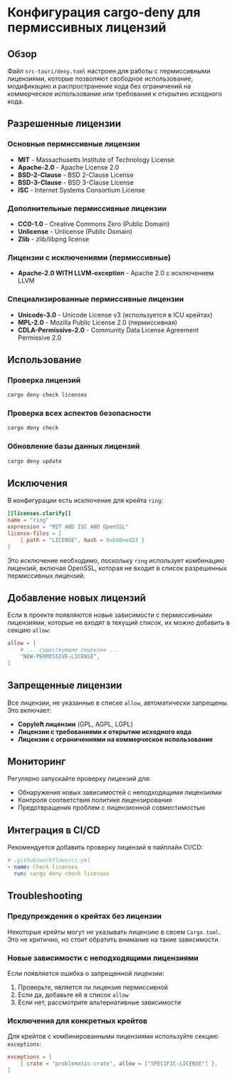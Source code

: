 # Конфигурация cargo-deny для пермиссивных лицензий

## Обзор

Файл `src-tauri/deny.toml` настроен для работы с пермиссивными лицензиями, которые позволяют свободное использование, модификацию и распространение кода без ограничений на коммерческое использование или требования к открытию исходного кода.

## Разрешенные лицензии

### Основные пермиссивные лицензии

- **MIT** - Massachusetts Institute of Technology License
- **Apache-2.0** - Apache License 2.0
- **BSD-2-Clause** - BSD 2-Clause License
- **BSD-3-Clause** - BSD 3-Clause License
- **ISC** - Internet Systems Consortium License

### Дополнительные пермиссивные лицензии

- **CC0-1.0** - Creative Commons Zero (Public Domain)
- **Unlicense** - Unlicense (Public Domain)
- **Zlib** - zlib/libpng license

### Лицензии с исключениями (пермиссивные)

- **Apache-2.0 WITH LLVM-exception** - Apache 2.0 с исключением LLVM

### Специализированные пермиссивные лицензии

- **Unicode-3.0** - Unicode License v3 (используется в ICU крейтах)
- **MPL-2.0** - Mozilla Public License 2.0 (пермиссивная)
- **CDLA-Permissive-2.0** - Community Data License Agreement Permissive 2.0

## Использование

### Проверка лицензий

```bash
cargo deny check licenses
```

### Проверка всех аспектов безопасности

```bash
cargo deny check
```

### Обновление базы данных лицензий

```bash
cargo deny update
```

## Исключения

В конфигурации есть исключение для крейта `ring`:

```toml
[[licenses.clarify]]
name = "ring"
expression = "MIT AND ISC AND OpenSSL"
license-files = [
    { path = "LICENSE", hash = 0xbd0eed23 }
]
```

Это исключение необходимо, поскольку `ring` использует комбинацию лицензий, включая OpenSSL, которая не входит в список разрешенных пермиссивных лицензий.

## Добавление новых лицензий

Если в проекте появляются новые зависимости с пермиссивными лицензиями, которые не входят в текущий список, их можно добавить в секцию `allow`:

```toml
allow = [
    # ... существующие лицензии ...
    "NEW-PERMISSIVE-LICENSE",
]
```

## Запрещенные лицензии

Все лицензии, не указанные в списке `allow`, автоматически запрещены. Это включает:

- **Copyleft лицензии** (GPL, AGPL, LGPL)
- **Лицензии с требованиями к открытию исходного кода**
- **Лицензии с ограничениями на коммерческое использование**

## Мониторинг

Регулярно запускайте проверку лицензий для:

- Обнаружения новых зависимостей с неподходящими лицензиями
- Контроля соответствия политике лицензирования
- Предотвращения проблем с лицензионной совместимостью

## Интеграция в CI/CD

Рекомендуется добавить проверку лицензий в пайплайн CI/CD:

```yaml
# .github/workflows/ci.yml
- name: Check licenses
  run: cargo deny check licenses
```

## Troubleshooting

### Предупреждения о крейтах без лицензии

Некоторые крейты могут не указывать лицензию в своем `Cargo.toml`. Это не критично, но стоит обратить внимание на такие зависимости.

### Новые зависимости с неподходящими лицензиями

Если появляется ошибка о запрещенной лицензии:

1. Проверьте, является ли лицензия пермиссивной
2. Если да, добавьте её в список `allow`
3. Если нет, рассмотрите альтернативные зависимости

### Исключения для конкретных крейтов

Для крейтов с комбинированными лицензиями используйте секцию `exceptions`:

```toml
exceptions = [
    { crate = "problematic-crate", allow = ["SPECIFIC-LICENSE"] },
]
```
